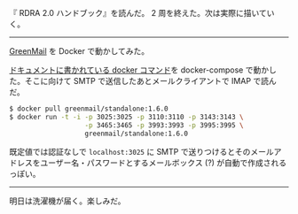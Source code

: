『 RDRA 2.0 ハンドブック』を読んだ。 2 周を終えた。次は実際に描いていく。

---

[GreenMail](https://github.com/greenmail-mail-test/greenmail) を Docker で動かしてみた。

[ドキュメントに書かれている docker コマンド](https://greenmail-mail-test.github.io/greenmail/#deploy_docker_standalone)を docker-compose で動かした。そこに向けて SMTP で送信したあとメールクライアントで IMAP で読んだ。

```bash
$ docker pull greenmail/standalone:1.6.0
$ docker run -t -i -p 3025:3025 -p 3110:3110 -p 3143:3143 \
                   -p 3465:3465 -p 3993:3993 -p 3995:3995 \
                   greenmail/standalone:1.6.0
```

既定値では認証なしで `localhost:3025` に SMTP で送りつけるとそのメールアドレスをユーザー名・パスワードとするメールボックス (?) が自動で作成されるっぽい。

---

明日は洗濯機が届く。楽しみだ。
